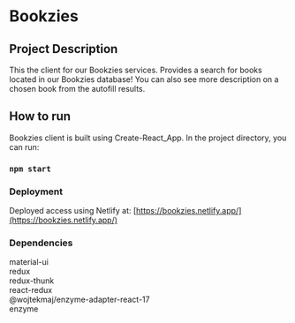 # Bookzies

## Project Description
This the client for our Bookzies services. Provides a search for books located in our Bookzies database! You can also see more description on a chosen book from the autofill results.

## How to run

Bookzies client is built using Create-React_App. In the project directory, you can run:

### `npm start`

### Deployment
Deployed access using Netlify at:
[https://bookzies.netlify.app/](https://bookzies.netlify.app/)

### Dependencies
material-ui\
redux\
redux-thunk\
react-redux\
@wojtekmaj/enzyme-adapter-react-17\
enzyme

